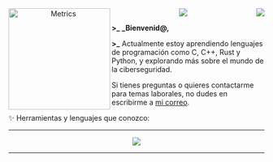<center>

<img align="left" src="https://cdnb.artstation.com/p/assets/images/images/045/503/681/original/dylan-momotokenartstation.gif?1642874513" alt="Metrics" width="200"> 
<img align="right" src="https://komarev.com/ghpvc/?username=Axel84727&style=flat&color=313131&label=views&abbreviated=true">
<img src="https://readme-typing-svg.demolab.com?font=VT323&duration=2000&pause=1000&color=9C9F8F&width=435&separator=%3C&lines=Hola%2C+soy+Axel84727%3Cactualmente%3A+Aprendiendo+lenguajes+de+programación%3Ctruco+interesante%3A+int+eax+%3D+((int(*)());%3Cotro+truco+interesante%3A+%3A()%7B+%3A%7C%3A%26+%7D;%3A">

</center>

**\>\_** **_Bienvenid@,**

**\>\_** Actualmente estoy aprendiendo lenguajes de programación como C, C++, Rust y Python, y explorando más sobre el mundo de la ciberseguridad.

Si tienes preguntas o quieres contactarme para temas laborales, no dudes en escribirme a [mi correo](mailto:axel84727@example.com).


✨ Herramientas y lenguajes que conozco:

<center>

---


<img align="center" src="https://skillicons.dev/icons?i=linux,c,cpp,rust,python,java,bash,git,neovim,latex&perline=10">

---

</center>
